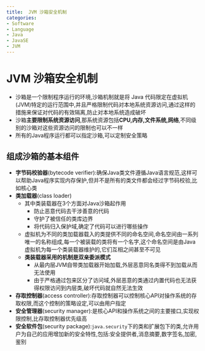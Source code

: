 ```yaml
---
title:  JVM 沙箱安全机制
categories:
- Software
- Language
- Java
- JavaSE
- JVM
---
```

#  JVM 沙箱安全机制

- 沙箱是一个限制程序运行的环境,沙箱机制就是将 Java 代码限定在虚拟机(JVM)特定的运行范围中,并且严格限制代码对本地系统资源访问,通过这样的措施来保证对代码的有效隔离,防止对本地系统造成破坏
- 沙箱**主要限制系统资源访问**,那系统资源包括**CPU,内存,文件系统,网络**,不同级别的沙箱对这些资源访问的限制也可以不一样
- 所有的Java程序运行都可以指定沙箱,可以定制安全策略

## 组成沙箱的基本组件

- **字节码校验器**(bytecode verifier):确保Java类文件遵循Java语言规范,这样可以帮助Java程序实现内存保护,但并不是所有的类文件都会经过字节码校验,比如核心类
- **类加载器**(class loader)
  - 其中类装载器在3个方面对Java沙箱起作用
    - 防止恶意代码去干涉善意的代码
    - 守护了被信任的类库边界
    - 将代码归入保护域,确定了代码可以进行哪些操作
  - 虚拟机为不同的类加载器载入的类提供不同的命名空间,命名空间由一系列唯一的名称组成,每一个被装载的类将有一个名字,这个命名空间是由Java虚拟机为每一个类装载器维护的,它们互相之间甚至不可见
  - **类装载器采用的机制是双亲委派模式**
    - 从最内层JVM自带类加载器开始加载,外层恶意同名类得不到加载从而无法使用
    - 由于严格通过包来区分了访问域,外层恶意的类通过内置代码也无法获得权限访问到内层类,破坏代码就自然无法生效
- **存取控制器**(access controller):存取控制器可以控制核心API对操作系统的存取权限,而这个控制的策略设定,可以由用户指定
- **安全管理器**(security manager):是核心API和操作系统之间的主要接口,实现权限控制,比存取控制器优先级高
- **安全软件包**(security package):`java.security`下的类和扩展包下的类,允许用户为自己的应用增加新的安全特性,包括:安全提供者,消息摘要,数字签名,加密,鉴别